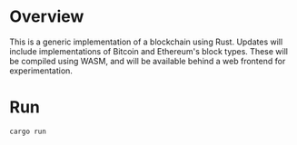 # Overview
This is a generic implementation of a blockchain using Rust.
Updates will include implementations of Bitcoin and Ethereum's block types.
These will be compiled using WASM, and will be available behind a web frontend for experimentation.

# Run
```cargo run```
